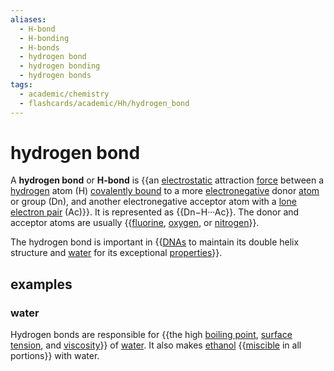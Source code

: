 ```yaml
---
aliases:
  - H-bond
  - H-bonding
  - H-bonds
  - hydrogen bond
  - hydrogen bonding
  - hydrogen bonds
tags:
  - academic/chemistry
  - flashcards/academic/Hh/hydrogen_bond
---
```


# hydrogen bond

A __hydrogen bond__ or __H-bond__ is {{an [electrostatic](electrostatics.md) attraction [force](force.md) between a [hydrogen](hydrogen.md) atom (H) [covalently bound](covalent%20bond.md) to a more [electronegative](electronegativity.md) donor [atom](atom.md) or group (Dn), and another electronegative acceptor atom with a [lone electron pair](lone%20pair.md) (Ac)}}. It is represented as {{Dn−H···Ac}}. The donor and acceptor atoms are usually {{[fluorine](fluorine.md), [oxygen](oxygen.md), or [nitrogen](nitrogen.md)}}. <!--SR:!2023-07-14,59,230!2023-06-18,59,310!2023-10-19,135,290-->

The hydrogen bond is important in {{[DNAs](DNA.md) to maintain its double helix structure and [water](water.md) for its exceptional [properties](property.md)}}. <!--SR:!2023-09-02,101,270-->

## examples

### water

Hydrogen bonds are responsible for {{the high [boiling point](boiling%20point.md), [surface tension](surface%20tension.md), and [viscosity](viscosity.md)}} of [water](water.md). It also makes [ethanol](ethanol.md) {{[miscible](miscibility.md) in all portions}} with water. <!--SR:!2023-09-30,111,250!2023-07-05,73,310-->
